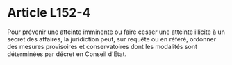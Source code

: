 # Article L152-4

<p>Pour prévenir une atteinte imminente ou faire cesser une atteinte illicite à un secret des affaires, la juridiction peut, sur requête ou en référé, ordonner des mesures provisoires et conservatoires dont les modalités sont déterminées par décret en Conseil d'Etat.</p>